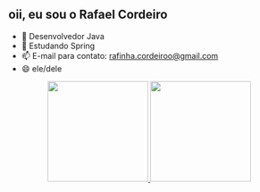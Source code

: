 ## oii, eu sou o Rafael Cordeiro

- 🔭 Desenvolvedor Java
- 🌱 Estudando Spring
- 📫 E-mail para contato: rafinha.cordeiroo@gmail.com
- 😄 ele/dele

<div align="center">
  <a href="https://github.com/Katiauzin">
  <img height="180em" src="https://github-readme-stats.vercel.app/api?username=Katiauzin&show_icons=true&theme=dracula&include_all_commits=true&count_private=true"/>
  <img height="180em" src="https://github-readme-stats.vercel.app/api/top-langs/?username=rafaballerini&layout=compact&langs_count=7&theme=dracula"/>
</div>
